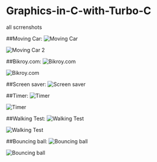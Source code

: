 # Graphics-in-C-with-Turbo-C
all scrrenshots

##Moving Car:
![Moving Car](https://raw.githubusercontent.com/Rezve/Graphics-in-C-with-Turbo-C/Screenshots/moving_car_1.png)

![Moving Car 2](https://raw.githubusercontent.com/Rezve/Graphics-in-C-with-Turbo-C/Screenshots/moving_car_2.png)


##Bikroy.com:
![Bikroy.com](hhttps://raw.githubusercontent.com/Rezve/Graphics-in-C-with-Turbo-C/Screenshots/bikroy_1.png)

![Bikroy.com](https://raw.githubusercontent.com/Rezve/Graphics-in-C-with-Turbo-C/Screenshots/bikroy_2.png)

##Screen saver:
![Screen saver](hhttps://raw.githubusercontent.com/Rezve/Graphics-in-C-with-Turbo-C/Screenshots/screen_1.png)


##Timer:
![Timer](hhttps://raw.githubusercontent.com/Rezve/Graphics-in-C-with-Turbo-C/Screenshots/timer_1.png)

![Timer](https://raw.githubusercontent.com/Rezve/Graphics-in-C-with-Turbo-C/Screenshots/timer_1.png)


##Walking Test:
![Walking Test](hhttps://raw.githubusercontent.com/Rezve/Graphics-in-C-with-Turbo-C/Screenshots/walking_1.png)

![Walking Test](https://raw.githubusercontent.com/Rezve/Graphics-in-C-with-Turbo-C/Screenshots/walking_2.png)

##Bouncing ball:
![Bouncing ball](hhttps://raw.githubusercontent.com/Rezve/Graphics-in-C-with-Turbo-C/Screenshots/bounce_1.png)

![Bouncing ball](https://raw.githubusercontent.com/Rezve/Graphics-in-C-with-Turbo-C/Screenshots/bounce_1.png)






